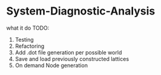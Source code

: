 # System-Diagnostic-Analysis
what it do
TODO:
1. Testing
2. Refactoring
3. Add .dot file generation per possible world
4. Save and load previously constructed lattices
5. On demand Node generation
